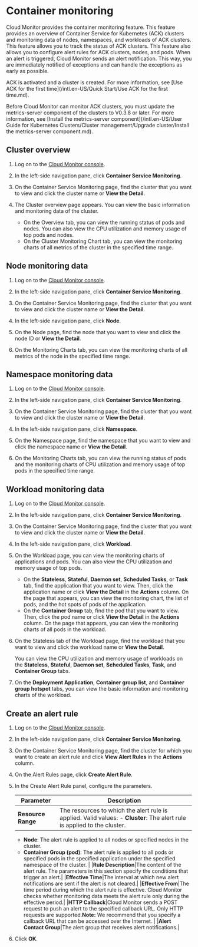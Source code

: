 # Container monitoring

Cloud Monitor provides the container monitoring feature. This feature provides an overview of Container Service for Kubernetes \(ACK\) clusters and monitoring data of nodes, namespaces, and workloads of ACK clusters. This feature allows you to track the status of ACK clusters. This feature also allows you to configure alert rules for ACK clusters, nodes, and pods. When an alert is triggered, Cloud Monitor sends an alert notification. This way, you are immediately notified of exceptions and can handle the exceptions as early as possible.

ACK is activated and a cluster is created. For more information, see [Use ACK for the first time](/intl.en-US/Quick Start/Use ACK for the first time.md).

Before Cloud Monitor can monitor ACK clusters, you must update the metrics-server component of the clusters to V0.3.8 or later. For more information, see [Install the metrics-server component](/intl.en-US/User Guide for Kubernetes Clusters/Cluster management/Upgrade cluster/Install the metrics-server component.md).

## Cluster overview

1.  Log on to the [Cloud Monitor console](https://cms-intl.console.aliyun.com).

2.  In the left-side navigation pane, click **Container Service Monitoring**.

3.  On the Container Service Monitoring page, find the cluster that you want to view and click the cluster name or **View the Detail**.

4.  The Cluster overview page appears. You can view the basic information and monitoring data of the cluster.

    -   On the Overview tab, you can view the running status of pods and nodes. You can also view the CPU utilization and memory usage of top pods and nodes.
    -   On the Cluster Monitoring Chart tab, you can view the monitoring charts of all metrics of the cluster in the specified time range.

## Node monitoring data

1.  Log on to the [Cloud Monitor console](https://cms-intl.console.aliyun.com).

2.  In the left-side navigation pane, click **Container Service Monitoring**.

3.  On the Container Service Monitoring page, find the cluster that you want to view and click the cluster name or **View the Detail**.

4.  In the left-side navigation pane, click **Node**.

5.  On the Node page, find the node that you want to view and click the node ID or **View the Detail**.

6.  On the Monitoring Charts tab, you can view the monitoring charts of all metrics of the node in the specified time range.


## Namespace monitoring data

1.  Log on to the [Cloud Monitor console](https://cms-intl.console.aliyun.com).

2.  In the left-side navigation pane, click **Container Service Monitoring**.

3.  On the Container Service Monitoring page, find the cluster that you want to view and click the cluster name or **View the Detail**.

4.  In the left-side navigation pane, click **Namespace**.

5.  On the Namespace page, find the namespace that you want to view and click the namespace name or **View the Detail**.

6.  On the Monitoring Charts tab, you can view the running status of pods and the monitoring charts of CPU utilization and memory usage of top pods in the specified time range.


## Workload monitoring data

1.  Log on to the [Cloud Monitor console](https://cms-intl.console.aliyun.com).

2.  In the left-side navigation pane, click **Container Service Monitoring**.

3.  On the Container Service Monitoring page, find the cluster that you want to view and click the cluster name or **View the Detail**.

4.  In the left-side navigation pane, click **Workload**.

5.  On the Workload page, you can view the monitoring charts of applications and pods. You can also view the CPU utilization and memory usage of top pods.

    -   On the **Stateless**, **Stateful**, **Daemon set**, **Scheduled Tasks**, or **Task** tab, find the application that you want to view. Then, click the application name or click **View the Detail** in the **Actions** column. On the page that appears, you can view the monitoring chart, the list of pods, and the hot spots of pods of the application.
    -   On the **Container Group** tab, find the pod that you want to view. Then, click the pod name or click **View the Detail** in the **Actions** column. On the page that appears, you can view the monitoring charts of all pods in the workload.
6.  On the Stateless tab of the Workload page, find the workload that you want to view and click the workload name or **View the Detail**.

    You can view the CPU utilization and memory usage of workloads on the **Stateless**, **Stateful**, **Daemon set**, **Scheduled Tasks**, **Task**, and **Container Group** tabs.

7.  On the **Deployment Application**, **Container group list**, and **Container group hotspot** tabs, you can view the basic information and monitoring charts of the workload.


## Create an alert rule

1.  Log on to the [Cloud Monitor console](https://cms-intl.console.aliyun.com).

2.  In the left-side navigation pane, click **Container Service Monitoring**.

3.  On the Container Service Monitoring page, find the cluster for which you want to create an alert rule and click **View Alert Rules** in the **Actions** column.

4.  On the Alert Rules page, click **Create Alert Rule**.

5.  In the Create Alert Rule panel, configure the parameters.

    |Parameter|Description|
    |---------|-----------|
    |**Resource Range**|The resources to which the alert rule is applied. Valid values:    -   **Cluster**: The alert rule is applied to the cluster.
    -   **Node**: The alert rule is applied to all nodes or specified nodes in the cluster.
    -   **Container Group \(pod\)**: The alert rule is applied to all pods or specified pods in the specified application under the specified namespace of the cluster. |
    |**Rule Description**|The content of the alert rule. The parameters in this section specify the conditions that trigger an alert.|
    |**Effective Time**|The interval at which new alert notifications are sent if the alert is not cleared.|
    |**Effective From**|The time period during which the alert rule is effective. Cloud Monitor checks whether monitoring data meets the alert rule only during the effective period.|
    |**HTTP Callback**|Cloud Monitor sends a POST request to push an alert to the specified callback URL. Only HTTP requests are supported.**Note:** We recommend that you specify a callback URL that can be accessed over the Internet. |
    |**Alert Contact Group**|The alert group that receives alert notifications.|

6.  Click **OK**.


